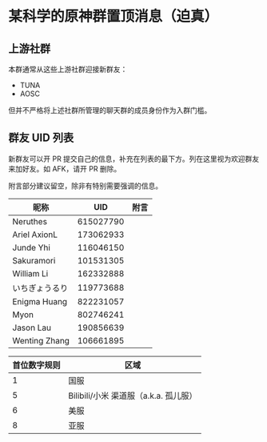 # 某科学的原神群置顶消息（迫真）

## 上游社群

本群通常从这些上游社群迎接新群友：

- TUNA
- AOSC

但并不严格将上述社群所管理的聊天群的成员身份作为入群门槛。

## 群友 UID 列表

新群友可以开 PR 提交自己的信息，补充在列表的最下方。列在这里视为欢迎群友来加好友。如 AFK，请开 PR 删除。

附言部分建议留空，除非有特别需要强调的信息。

昵称 | UID | 附言
--- | --- | ---
Neruthes | 615027790 | 
Ariel AxionL | 173062933 |
Junde Yhi | 116046150 |
Sakuramori | 101531305 |
William Li | 162332888 |
いちぎょうるり | 119773688 |
Enigma Huang | 822231057 |
Myon | 802746241 |
Jason Lau | 190856639 |
Wenting Zhang | 106661895 |

首位数字规则 | 区域
--- | ---
1 | 国服
5 | Bilibili/小米 渠道服（a.k.a. 孤儿服）
6 | 美服
8 | 亚服
